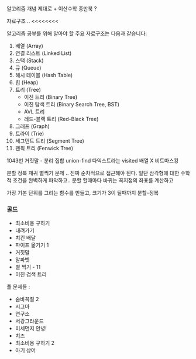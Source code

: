 
알고리즘 개념 제대로 + 이산수학
종만북 ?

자료구조 .. <<<<<<<<

알고리즘 공부를 위해 알아야 할 주요 자료구조는 다음과 같습니다:

1. 배열 (Array)
2. 연결 리스트 (Linked List)
3. 스택 (Stack)
4. 큐 (Queue)
5. 해시 테이블 (Hash Table)
6. 힙 (Heap)
7. 트리 (Tree)
    - 이진 트리 (Binary Tree)
    - 이진 탐색 트리 (Binary Search Tree, BST)
    - AVL 트리
    - 레드-블랙 트리 (Red-Black Tree)
8. 그래프 (Graph)
9. 트라이 (Trie)
10. 세그먼트 트리 (Segment Tree)
11. 펜윅 트리 (Fenwick Tree)

1043번 거짓말 - 분리 집합
union-find
다익스트라는 visited 배열 X
비트마스킹

분할 정복 재귀 별찍기 문제 .. 진짜 순차적으로 접근해야 된다.
일단 삼각형에 대한 수학적 조건을 완벽하게 파악하고..
분할 할때마다 바뀌는 꼭지점의 좌표를 계산하고

가장 기본 단위를 그리는 함수를 만들고, 크기가 3이 될때까지 분할-정복


### 골드
- 최소비용 구하기
- 내려가기
- 치킨 배달
- 파이프 옮기기 1
- 거짓말
- 알파벳
- 별 찍기 - 11
- 이진 검색 트리

풀 문제들 :
- 숨바꼭질 2
- 시그마
- 연구소
- 서강그라운드
- 미세먼지 안녕!
- 치즈
- 최소비용 구하기 2
- 아기 상어